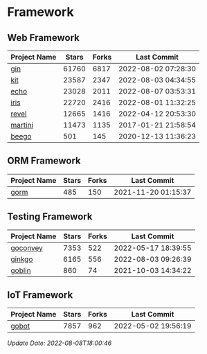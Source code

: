 # Framework

## Web Framework
| Project Name | Stars | Forks | Last Commit |
| ------------ | ----- | ----- | ----------- |
| [gin](https://github.com/gin-gonic/gin) | 61760 | 6817 | 2022-08-02 07:28:30 |
| [kit](https://github.com/go-kit/kit) | 23587 | 2347 | 2022-08-03 04:34:55 |
| [echo](https://github.com/labstack/echo) | 23028 | 2011 | 2022-08-07 03:53:31 |
| [iris](https://github.com/kataras/iris) | 22720 | 2416 | 2022-08-01 11:32:25 |
| [revel](https://github.com/revel/revel) | 12665 | 1416 | 2022-04-12 20:53:30 |
| [martini](https://github.com/go-martini/martini) | 11473 | 1135 | 2017-01-21 21:58:54 |
| [beego](https://github.com/astaxie/beego) | 501 | 145 | 2020-12-13 11:36:23 |

## ORM Framework
| Project Name | Stars | Forks | Last Commit |
| ------------ | ----- | ----- | ----------- |
| [gorm](https://github.com/jinzhu/gorm) | 485 | 150 | 2021-11-20 01:15:37 |

## Testing Framework
| Project Name | Stars | Forks | Last Commit |
| ------------ | ----- | ----- | ----------- |
| [goconvey](https://github.com/smartystreets/goconvey) | 7353 | 522 | 2022-05-17 18:39:55 |
| [ginkgo](https://github.com/onsi/ginkgo) | 6165 | 556 | 2022-08-03 09:26:39 |
| [goblin](https://github.com/franela/goblin) | 860 | 74 | 2021-10-03 14:34:22 |

## IoT Framework
| Project Name | Stars | Forks | Last Commit |
| ------------ | ----- | ----- | ----------- |
| [gobot](https://github.com/hybridgroup/gobot) | 7857 | 962 | 2022-05-02 19:56:19 |

*Update Date: 2022-08-08T18:00:46*